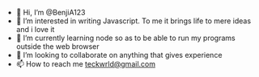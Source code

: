 - 👋 Hi, I’m @BenjiA123
- 👀 I’m interested in writing Javascript. To me it brings life to mere ideas and i love it
- 🌱 I’m currently learning node so as to be able to run my programs outside the web browser
- 💞️ I’m looking to collaborate on anything that gives experience
- 📫 How to reach me teckwrld@gmail.com

